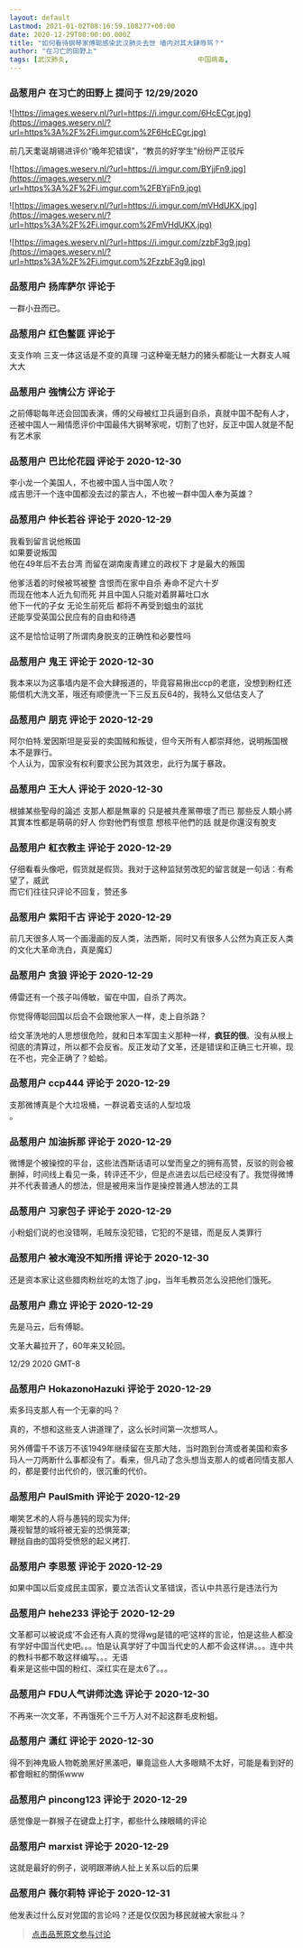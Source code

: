 ```yaml
---
layout: default
Lastmod: 2021-01-02T08:16:59.108277+00:00
date: 2020-12-29T00:00:00.000Z
title: "如何看待钢琴家傅聪感染武汉肺炎去世 墙内对其大肆辱骂？"
author: "在习亡的田野上"
tags: [武汉肺炎,								中国病毒,								文革小将]
---
```



### 品葱用户 **在习亡的田野上** 提问于 12/29/2020
    
![https://images.weserv.nl/?url=https://i.imgur.com/6HcECgr.jpg](https://images.weserv.nl/?url=https%3A%2F%2Fi.imgur.com%2F6HcECgr.jpg)  
  
  
  
前几天耄诞胡锡进评价“晚年犯错误”，“教员的好学生”纷纷严正驳斥  
  
![https://images.weserv.nl/?url=https://i.imgur.com/BYjjFn9.jpg](https://images.weserv.nl/?url=https%3A%2F%2Fi.imgur.com%2FBYjjFn9.jpg)  
  
![https://images.weserv.nl/?url=https://i.imgur.com/mVHdUKX.jpg](https://images.weserv.nl/?url=https%3A%2F%2Fi.imgur.com%2FmVHdUKX.jpg)  
  
![https://images.weserv.nl/?url=https://i.imgur.com/zzbF3g9.jpg](https://images.weserv.nl/?url=https%3A%2F%2Fi.imgur.com%2FzzbF3g9.jpg)
    
                

### 品葱用户 **扬库萨尔** 评论于 
        
一群小丑而已。
        
                

### 品葱用户 **红色鳖匪** 评论于 
        
支支作响 三支一体这话是不变的真理 刁这种毫无魅力的猪头都能让一大群支人喊大大
        
                

### 品葱用户 **強情公方** 评论于 
        
之前傅聪每年还会回国表演，傅的父母被红卫兵逼到自杀，真就中国不配有人才，还被中国人一厢情愿评价中国最伟大钢琴家呢，切割了也好，反正中国人就是不配有艺术家
        
                

### 品葱用户 **巴比伦花园** 评论于 2020-12-30
        
李小龙一个美国人，不也被中国人当中国人吹？  
成吉思汗一个连中国都没去过的蒙古人，不也被一群中国人奉为英雄？
        
                

### 品葱用户 **仲长若谷** 评论于 2020-12-29
        
我看到留言说他叛国   
如果要说叛国  
他在49年后不去台湾 而留在湖南废青建立的政权下 才是最大的叛国  
  
他爹活着的时候被骂被整 含恨而在家中自杀 寿命不足六十岁  
而现在他本人近九旬而死 并且中国人只能对着屏幕吐口水  
他下一代的子女 无论生前死后 都将不再受到蛆虫的滋扰  
还能享受英国公民应有的自由和待遇  
  
这不是恰恰证明了所谓肉身脱支的正确性和必要性吗
        
                

### 品葱用户 **鬼王** 评论于 2020-12-30
        
我本来以为这事墙内是不会大肆报道的，毕竟容易揪出ccp的老底，没想到粉红还能借机大洗文革，哦还有顺便洗一下三反五反64的，我特么又低估支人了
        
                

### 品葱用户 **朋克** 评论于 2020-12-29
        
阿尔伯特.爱因斯坦是妥妥的卖国贼和叛徒，但今天所有人都崇拜他，说明叛国根本不是罪行。  
个人认为，国家没有权利要求公民为其效忠，此行为属于暴政。
        
                

### 品葱用户 **王大人** 评论于 2020-12-30
        
根據某些聖母的論述 支那人都是無辜的 只是被共產黨帶壞了而已 那些反人類小將其實本性都是萌萌的好人 你對他們有恨意 想核平他們的話 就是你還沒有脫支
        
                

### 品葱用户 **紅衣教主** 评论于 2020-12-29
        
仔细看看头像吧，假货就是假货。我对于这种监狱劳改犯的留言就是一句话：有希望了，威武  
而它们往往只评论不回复，赞还多
        
                

### 品葱用户 **紫阳千古** 评论于 2020-12-29
        
前几天很多人骂一个画漫画的反人类，法西斯，同时又有很多人公然为真正反人类的文化大革命洗白，真是魔幻
        
                

### 品葱用户 **贪狼** 评论于 2020-12-29
        
傅雷还有一个孩子叫傅敏，留在中国，自杀了两次。  
  
你觉得傅聪回国以后会不会跟他家人一样，走上自杀路？  
  
给文革洗地的人思想很危险，就和日本军国主义那种一样，**疯狂的很**。没有从根上彻底的清算过，所以都不会反省。反正发动了文革，还是错误和正确三七开嘛，现在不也，完全正确了？蛤蛤。
        
                

### 品葱用户 **ccp444** 评论于 2020-12-29
        
支那微博真是个大垃圾桶，一群说着支话的人型垃圾  
。
        
                

### 品葱用户 **加油拆那** 评论于 2020-12-29
        
微博是个被操控的平台，这些法西斯话语可以堂而皇之的拥有高赞，反驳的则会被删掉，时间线上看见一条，转评还不少，但是点进去以后已经没有了。我觉得微博并不代表普通人的想法，但是被用来当作是操控普通人想法的工具
        
                

### 品葱用户 **习家包子** 评论于 2020-12-29
        
小粉蛆们说的也没错啊，毛贼东没犯错，它犯的不是错，而是反人类罪行
        
                

### 品葱用户 **被水淹没不知所措** 评论于 2020-12-30
        
还是资本家让这些腊肉粉丝吃的太饱了.jpg，当年毛教员怎么没把他们饿死。
        
                

### 品葱用户 **鼎立** 评论于 2020-12-29
        
先是马云，后有傅聪。  
  
文革大幕拉开了，60年来又轮回。  
  
12/29 2020 GMT-8
        
                

### 品葱用户 **HokazonoHazuki** 评论于 2020-12-29
        
索多玛支那人有一个无辜的吗？  
  
真的，不想和这些支人讲道理了，这么长时间第一次想骂人。  
  
另外傅雷千不该万不该1949年继续留在支那大陆，当时跑到台湾或者美国和索多玛人一刀两断什么事都没有了。看来，但凡动了念头想当支那人的或者同情支那人的，都是要付出代价的，很沉重的代价。
        
                

### 品葱用户 **PaulSmith** 评论于 2020-12-29
        
嘲笑艺术的人将与愚钝的现实为伴;  
蔑视智慧的城将被无妄的恐惧笼罩;  
鞭挞自由的国将受愤怒的起义拷打.
        
                

### 品葱用户 **李思葱** 评论于 2020-12-29
        
如果中国以后变成民主国家，要立法否认文革错误，否认中共恶行是违法行为
        
                

### 品葱用户 **hehe233** 评论于 2020-12-29
        
文革都可以被说成’不会还有人真的觉得wg是错的吧‘这样的言论，怕是这些人都没有学好中国当代史吧。。。怕是认真学好了中国当代史的人都不会这样讲。。。连中共的教科书都不敢这样编写。。。无语  
看来是这些中国的粉红、深红实在是太6了。。。
        
                

### 品葱用户 **FDU人气讲师沈逸** 评论于 2020-12-30
        
不再来一次文革，不再饿死个三千万人对不起这群毛皮粉蛆。
        
                

### 品葱用户 **潇红** 评论于 2020-12-30
        
得不到神鬼級人物乾脆黑好黑滿吧，畢竟這些人大多眼睛不太好，可能是看到好的都會眼紅的關係www
        
                

### 品葱用户 **pincong123** 评论于 2020-12-29
        
感觉像是一群猴子在键盘上打字，都些什么辣眼睛的评论
        
                

### 品葱用户 **marxist** 评论于 2020-12-29
        
这就是最好的例子，说明跟滞纳人扯上关系以后的后果
        
                

### 品葱用户 **薇尔莉特** 评论于 2020-12-31
        
他发表过什么反对党国的言论吗？还是仅仅因为移民就被大家批斗？
        
                





> [点击品葱原文参与讨论](https://pincong.rocks/question/35051)


